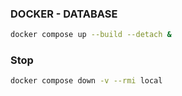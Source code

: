 ### DOCKER - DATABASE

```bash
docker compose up --build --detach &
```

### Stop

```bash
docker compose down -v --rmi local
```
